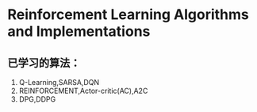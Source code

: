 # Reinforcement Learning Algorithms and Implementations

## 已学习的算法：
1. Q-Learning,SARSA,DQN
2. REINFORCEMENT,Actor-critic(AC),A2C
3. DPG,DDPG


